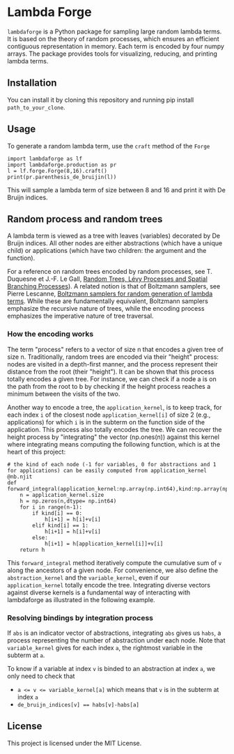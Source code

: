 # Lambda Forge
`lambdaforge` is a Python package for sampling large random lambda terms. It is based on the theory of random processes, which ensures an efficient contiguous representation in memory. Each term is encoded by four numpy arrays. The package provides tools for visualizing, reducing, and printing lambda terms.

## Installation

You can install it by cloning this repository and running pip install `path_to_your_clone`.

## Usage

To generate a random lambda term, use the `craft` method of the `Forge`

```
import lambdaforge as lf
import lambdaforge.production as pr
l = lf.forge.Forge(8,16).craft()
print(pr.parenthesis_de_bruijin(l))
```
This will sample a lambda term of size between 8 and 16 and print it with De Bruijn indices.

## Random process and random trees

A lambda term is viewed as a tree with leaves (variables) decorated by De Bruijn indices. All other nodes are either abstractions (which have a unique child) or applications (which have two children: the argument and the function).

For a reference on random trees encoded by random processes, see T. Duquesne et J.-F. Le Gall, [Random Trees, Lévy Processes and Spatial Branching Processes](https://www.imo.universite-paris-saclay.fr/~jean-francois.le-gall/Mono-revised.pdf)). A related notion is that of Boltzmann samplers, see Pierre Lescanne, [Boltzmann samplers for random generation of lambda terms](https://hal-ens-lyon.archives-ouvertes.fr/ensl-00979074v2). While these are fundamentally equivalent, Boltzmann samplers emphasize the recursive nature of trees, while the encoding process emphasizes the imperative nature of tree traversal.

### How the encoding works
The term "process" refers to a vector of size n that encodes a given tree of size n. Traditionally, random trees are encoded via their "height" process: nodes are visited in a depth-first manner, and the process represent their distance from the root (their "height"). It can be shown that this process totally encodes a given tree. For instance, we can check if a node a is on the path from the root to b by checking if the height process reaches a minimum between the visits of the two.

Another way to encode a tree, the `application_kernel`, is to keep track, for each index `i` of the closest node `application_kernel[i]` of size 2 (e.g., applications) for which `i` is in the subterm on the function side of the application. This process also totally encodes the tree. We can recover the height process by "integrating" the vector (np.ones(n)) against this kernel  where integrating means computing the following function, which is at the heart of this project:
```
# the kind of each node (-1 for variables, 0 for abstractions and 1 for applications) can be easily computed from application_kernel
@nb.njit
def forward_integral(application_kernel:np.array(np.int64),kind:np.array(np.int64),v:np.array(np.int64)):
    n = application_kernel.size
    h = np.zeros(n,dtype= np.int64)
    for i in range(n-1):
        if kind[i] == 0:
            h[i+1] = h[i]+v[i]
        elif kind[i] == 1:
            h[i+1] = h[i]+v[i]
        else:
            h[i+1] = h[application_kernel[i]]+v[i]
    return h
``` 
This `forward_integral` method iteratively compute the cumulative sum of `v` along the ancestors of a given node. For convenience, we also define the `abstraction_kernel` and the `variable_kernel`, even if our `application_kernel` totally encode the tree. Integrating diverse vectors against diverse kernels is a fundamental way of interacting with lambdaforge as illustrated in the following example.

### Resolving bindings by integration process
If `abs` is an indicator vector of abstractions, integrating `abs` gives us `habs`, a process representing the number of abstraction under each node. Note that `variable_kernel` gives for each index `a`, the rightmost variable in the subterm at `a`.

To know if a variable at index `v` is binded to an abstraction at index `a`, we only need to check  that 
- `a <= v <= variable_kernel[a]` which means that `v` is in the subterm at index `a`
- `de_bruijn_indices[v] == habs[v]-habs[a]`

## License

This project is licensed under the MIT License.
